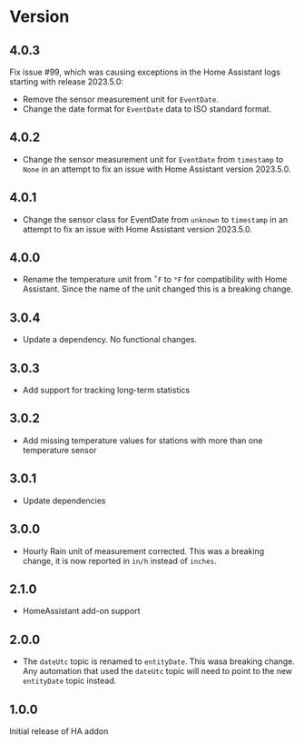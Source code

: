 # Version

## 4.0.3

Fix issue #99, which was causing exceptions in the Home Assistant logs starting with release 2023.5.0:

* Remove the sensor measurement unit for `EventDate`.
* Change the date format for `EventDate` data to ISO standard format.

## 4.0.2

* Change the sensor measurement unit for `EventDate` from `timestamp` to `None` in an attempt to fix an issue with Home Assistant version 2023.5.0.

## 4.0.1

* Change the sensor class for EventDate from `unknown` to `timestamp` in an attempt to fix an issue with Home Assistant version 2023.5.0.

## 4.0.0

* Rename the temperature unit from `˚F` to `°F` for compatibility with Home Assistant. Since the name of the
unit changed this is a breaking change.

## 3.0.4

* Update a dependency. No functional changes.

## 3.0.3

* Add support for tracking long-term statistics

## 3.0.2

* Add missing temperature values for stations with more than one temperature sensor

## 3.0.1

* Update dependencies

## 3.0.0

* Hourly Rain unit of measurement corrected. This was a breaking change, it is now reported in `in/h` instead of `inches`.

## 2.1.0

* HomeAssistant add-on support

## 2.0.0

* The `dateUtc` topic is renamed to `entityDate`. This wasa  breaking change. Any automation that used the `dateUtc` topic will need to point to the new `entityDate` topic instead.

## 1.0.0

Initial release of HA addon
